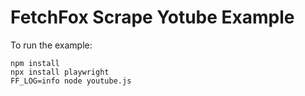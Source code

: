# FetchFox Scrape Yotube Example

To run the example:

```
npm install
npx install playwright
FF_LOG=info node youtube.js
```
